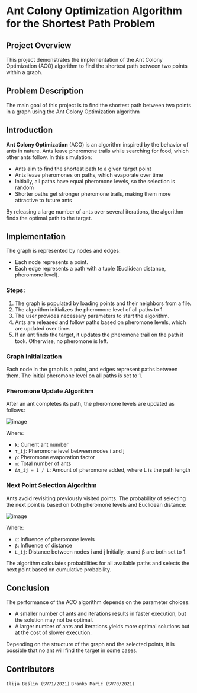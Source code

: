 # Ant Colony Optimization Algorithm for the Shortest Path Problem

## Project Overview
This project demonstrates the implementation of the Ant Colony Optimization (ACO) algorithm to find the shortest path between two points within a graph.

## Problem Description
The main goal of this project is to find the shortest path between two points in a graph using the Ant Colony Optimization algorithm

## Introduction
**Ant Colony Optimization** (ACO) is an algorithm inspired by the behavior of ants in nature. Ants leave pheromone trails while searching for food, which other ants follow. In this simulation:
 - Ants aim to find the shortest path to a given target point
 - Ants leave pheromones on paths, which evaporate over time
 - Initially, all paths have equal pheromone levels, so the selection is random
 - Shorter paths get stronger pheromone trails, making them more attractive to future ants

By releasing a large number of ants over several iterations, the algorithm finds the optimal path to the target.

## Implementation
The graph is represented by nodes and edges:

 - Each node represents a point.
 - Each edge represents a path with a tuple (Euclidean distance, pheromone level).

### Steps:
 1. The graph is populated by loading points and their neighbors from a file.
 2. The algorithm initializes the pheromone level of all paths to 1.
 3. The user provides necessary parameters to start the algorithm.
 4. Ants are released and follow paths based on pheromone levels, which are updated over time.
 5. If an ant finds the target, it updates the pheromone trail on the path it took. Otherwise, no pheromone is left.

### Graph Initialization
Each node in the graph is a point, and edges represent paths between them. The initial pheromone level on all paths is set to 1.

### Pheromone Update Algorithm
After an ant completes its path, the pheromone levels are updated as follows:

![image](https://github.com/user-attachments/assets/a90c24cc-8a32-4284-bf02-149986c1c2d7)

Where:
 - `k`: Current ant number
 - `τ_ij`: Pheromone level between nodes i and j
 - `ρ`: Pheromone evaporation factor
 - `m`: Total number of ants
 - `Δτ_ij = 1 / L`: Amount of pheromone added, where L is the path length


### Next Point Selection Algorithm
Ants avoid revisiting previously visited points. The probability of selecting the next point is based on both pheromone levels and Euclidean distance:

![image](https://github.com/user-attachments/assets/de278d71-3d2a-44e7-a7a6-62155173e582)

Where:

 - `α`: Influence of pheromone levels
 - `β`: Influence of distance
 - `L_ij`: Distance between nodes i and j
Initially, α and β are both set to 1.

The algorithm calculates probabilities for all available paths and selects the next point based on cumulative probability.


## Conclusion
The performance of the ACO algorithm depends on the parameter choices:

 - A smaller number of ants and iterations results in faster execution, but the solution may not be optimal.
 - A larger number of ants and iterations yields more optimal solutions but at the cost of slower execution.

Depending on the structure of the graph and the selected points, it is possible that no ant will find the target in some cases.


## Contributors
`Ilija Bešlin (SV71/2021)`
`Branko Marić (SV70/2021)`
